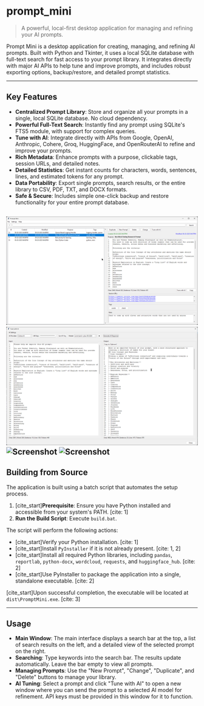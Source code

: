 # prompt_mini

> A powerful, local-first desktop application for managing and refining your AI prompts.

Prompt Mini is a desktop application for creating, managing, and refining AI prompts. Built with Python and Tkinter, it uses a local SQLite database with full-text search for fast access to your prompt library. It integrates directly with major AI APIs to help tune and improve prompts, and includes robust exporting options, backup/restore, and detailed prompt statistics.

---

## Key Features

* **Centralized Prompt Library**: Store and organize all your prompts in a single, local SQLite database. No cloud dependency.
* **Powerful Full-Text Search**: Instantly find any prompt using SQLite's FTS5 module, with support for complex queries.
* **Tune with AI**: Integrate directly with APIs from Google, OpenAI, Anthropic, Cohere, Groq, HuggingFace, and OpenRouterAI to refine and improve your prompts.
* **Rich Metadata**: Enhance prompts with a purpose, clickable tags, session URLs, and detailed notes.
* **Detailed Statistics**: Get instant counts for characters, words, sentences, lines, and estimated tokens for any prompt.
* **Data Portability**: Export single prompts, search results, or the entire library to CSV, PDF, TXT, and DOCX formats.
* **Safe & Secure**: Includes simple one-click backup and restore functionality for your entire prompt database.


![Screenshot](./PMIN.jpg)
![Screenshot](./TAI.jpg)
![Screenshot](./EDT.jpg.jpg)
![Screenshot](./FILE.jpg.jpg)
---

## Building from Source

The application is built using a batch script that automates the setup process.

1.  [cite_start]**Prerequisite**: Ensure you have Python installed and accessible from your system's PATH. [cite: 1]
2.  **Run the Build Script**: Execute `build.bat`.

The script will perform the following actions:
* [cite_start]Verify your Python installation. [cite: 1]
* [cite_start]Install `PyInstaller` if it is not already present. [cite: 1, 2]
* [cite_start]Install all required Python libraries, including `pandas`, `reportlab`, `python-docx`, `wordcloud`, `requests`, and `huggingface_hub`. [cite: 2]
* [cite_start]Use PyInstaller to package the application into a single, standalone executable. [cite: 2]

[cite_start]Upon successful completion, the executable will be located at `dist\PromptMini.exe`. [cite: 3]

---

## Usage

* **Main Window**: The main interface displays a search bar at the top, a list of search results on the left, and a detailed view of the selected prompt on the right.
* **Searching**: Type keywords into the search bar. The results update automatically. Leave the bar empty to view all prompts.
* **Managing Prompts**: Use the "New Prompt", "Change", "Duplicate", and "Delete" buttons to manage your library.
* **AI Tuning**: Select a prompt and click "Tune with AI" to open a new window where you can send the prompt to a selected AI model for refinement. API keys must be provided in this window for it to function.




